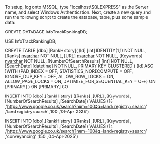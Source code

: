 ﻿To setup, log onto MSSQL, type "localhost\SQLEXPRESS" as the Server name, and select Windows Authentication.
Next, create a new query and run the following script to create the database, table, plus some sample data:

CREATE DATABASE InfoTrackRankingDB;

USE InfoTrackRankingDB;

CREATE TABLE [dbo].[RankHistory](
	[Id] [int] IDENTITY(1,1) NOT NULL,
	[Ranks] [nvarchar](255) NOT NULL,
	[URL] [nvarchar](255) NOT NULL,
	[Keywords] [nvarchar](255) NOT NULL,
	[NumberOfSearchResults] [int] NOT NULL,
	[SearchDate] [datetime] NOT NULL,
PRIMARY KEY CLUSTERED 
(
	[Id] ASC
)WITH (PAD_INDEX = OFF, STATISTICS_NORECOMPUTE = OFF, IGNORE_DUP_KEY = OFF, ALLOW_ROW_LOCKS = ON, ALLOW_PAGE_LOCKS = ON, OPTIMIZE_FOR_SEQUENTIAL_KEY = OFF) ON [PRIMARY]
) ON [PRIMARY]
GO

INSERT INTO [dbo].[RankHistory]
           ([Ranks]
           ,[URL]
           ,[Keywords]
           ,[NumberOfSearchResults]
           ,[SearchDate])
     VALUES
           (18
           ,'https://www.google.co.uk/search?num=100&q=land+registry+search'
           ,'land registry search'
           ,100
           ,'01-Apr-2025')

INSERT INTO [dbo].[RankHistory]
           ([Ranks]
           ,[URL]
           ,[Keywords]
           ,[NumberOfSearchResults]
           ,[SearchDate])
     VALUES
           (14
           ,'https://www.google.co.uk/search?num=100&q=land+registry+search'
           ,'conveyancing'
           ,150
           ,'04-Apr-2025')

